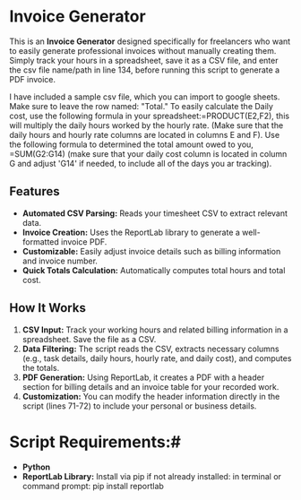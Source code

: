 # Invoice Generator

This is an **Invoice Generator** designed specifically for freelancers who want to easily generate professional invoices without manually creating them. Simply track your hours in a spreadsheet, save it as a CSV file, and enter the csv file name/path in line 134, before running this script to generate a PDF invoice.

I have included a sample csv file, which you can import to google sheets. Make sure to leave the row named: "Total." To easily calculate the Daily cost, use the following formula in your spreadsheet:=PRODUCT(E2,F2), this will multiply the daily hours worked by the hourly rate. (Make sure that the daily hours and hourly rate columns are located in columns E and F). Use the following formula to determined the total amount owed to you, =SUM(G2:G14) (make sure that your daily cost column is located in column G and adjust 'G14' if needed, to include all of the days you ar tracking).


## Features

- **Automated CSV Parsing:** Reads your timesheet CSV to extract relevant data.
- **Invoice Creation:** Uses the ReportLab library to generate a well-formatted invoice PDF.
- **Customizable:** Easily adjust invoice details such as billing information and invoice number.
- **Quick Totals Calculation:** Automatically computes total hours and total cost.

## How It Works

1. **CSV Input:** Track your working hours and related billing information in a spreadsheet. Save the file as a CSV.
2. **Data Filtering:** The script reads the CSV, extracts necessary columns (e.g., task details, daily hours, hourly rate, and daily cost), and computes the totals.
3. **PDF Generation:** Using ReportLab, it creates a PDF with a header section for billing details and an invoice table for your recorded work.
4. **Customization:** You can modify the header information directly in the script (lines 71-72) to include your personal or business details.

# Script Requirements:#
- **Python**
- **ReportLab Library:** Install via pip if not already installed:
 in terminal or command prompt:
  pip install reportlab

